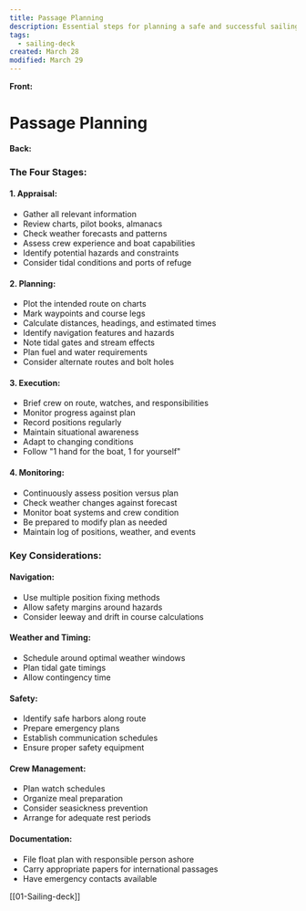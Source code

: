 ```yaml
---
title: Passage Planning
description: Essential steps for planning a safe and successful sailing passage
tags:
  - sailing-deck
created: March 28
modified: March 29
---
```

**Front:**
# Passage Planning

**Back:**
<div class="passage-stages">
  <h3>The Four Stages:</h3>

  <h4>1. Appraisal:</h4>
  <ul>
    <li>Gather all relevant information</li>
    <li>Review charts, pilot books, almanacs</li>
    <li>Check weather forecasts and patterns</li>
    <li>Assess crew experience and boat capabilities</li>
    <li>Identify potential hazards and constraints</li>
    <li>Consider tidal conditions and ports of refuge</li>
  </ul>

  <h4>2. Planning:</h4>
  <ul>
    <li>Plot the intended route on charts</li>
    <li>Mark waypoints and course legs</li>
    <li>Calculate distances, headings, and estimated times</li>
    <li>Identify navigation features and hazards</li>
    <li>Note tidal gates and stream effects</li>
    <li>Plan fuel and water requirements</li>
    <li>Consider alternate routes and bolt holes</li>
  </ul>

  <h4>3. Execution:</h4>
  <ul>
    <li>Brief crew on route, watches, and responsibilities</li>
    <li>Monitor progress against plan</li>
    <li>Record positions regularly</li>
    <li>Maintain situational awareness</li>
    <li>Adapt to changing conditions</li>
    <li>Follow "1 hand for the boat, 1 for yourself"</li>
  </ul>

  <h4>4. Monitoring:</h4>
  <ul>
    <li>Continuously assess position versus plan</li>
    <li>Check weather changes against forecast</li>
    <li>Monitor boat systems and crew condition</li>
    <li>Be prepared to modify plan as needed</li>
    <li>Maintain log of positions, weather, and events</li>
  </ul>
</div>

<div class="key-considerations">
  <h3>Key Considerations:</h3>

  <h4>Navigation:</h4>
  <ul>
    <li>Use multiple position fixing methods</li>
    <li>Allow safety margins around hazards</li>
    <li>Consider leeway and drift in course calculations</li>
  </ul>

  <h4>Weather and Timing:</h4>
  <ul>
    <li>Schedule around optimal weather windows</li>
    <li>Plan tidal gate timings</li>
    <li>Allow contingency time</li>
  </ul>

  <h4>Safety:</h4>
  <ul>
    <li>Identify safe harbors along route</li>
    <li>Prepare emergency plans</li>
    <li>Establish communication schedules</li>
    <li>Ensure proper safety equipment</li>
  </ul>

  <h4>Crew Management:</h4>
  <ul>
    <li>Plan watch schedules</li>
    <li>Organize meal preparation</li>
    <li>Consider seasickness prevention</li>
    <li>Arrange for adequate rest periods</li>
  </ul>

  <h4>Documentation:</h4>
  <ul>
    <li>File float plan with responsible person ashore</li>
    <li>Carry appropriate papers for international passages</li>
    <li>Have emergency contacts available</li>
  </ul>
</div>

[[01-Sailing-deck]]
